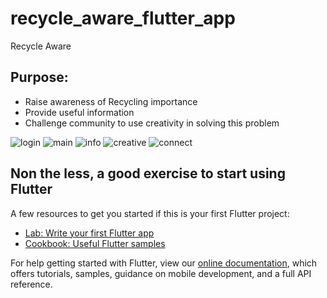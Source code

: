 # recycle_aware_flutter_app

Recycle Aware

## Purpose:

 * Raise awareness of Recycling importance
 * Provide useful information
 * Challenge community to use creativity in solving this problem

![login](https://firebasestorage.googleapis.com/v0/b/general-data-63fcf.appspot.com/o/Recycle%20Awareness%20Flutter%20Login.png?alt=media&token=13b43d44-4838-467f-a5fa-5b16a988d26a)
![main](https://firebasestorage.googleapis.com/v0/b/general-data-63fcf.appspot.com/o/Recycle%20Awareness%20Flutter%20Main.png?alt=media&token=25f404ff-1137-4e6d-ad73-ee0f0348cc38)
![info](https://firebasestorage.googleapis.com/v0/b/general-data-63fcf.appspot.com/o/Recycle%20Awareness%20Flutter%20Info.png?alt=media&token=eaa7da26-797c-4cff-bf23-95dd2e928d77)
![creative](https://firebasestorage.googleapis.com/v0/b/general-data-63fcf.appspot.com/o/Recycle%20Awareness%20Flutter%20Creative.png?alt=media&token=6877316e-c32e-4a71-92f6-b89f3fbe7efa)
![connect](https://firebasestorage.googleapis.com/v0/b/general-data-63fcf.appspot.com/o/Recycle%20Awareness%20Flutter%20Connect.png?alt=media&token=0b4c3c9e-a567-4718-a454-ca105d152347)



## Non the less, a good exercise to start using Flutter

A few resources to get you started if this is your first Flutter project:

- [Lab: Write your first Flutter app](https://flutter.dev/docs/get-started/codelab)
- [Cookbook: Useful Flutter samples](https://flutter.dev/docs/cookbook)

For help getting started with Flutter, view our
[online documentation](https://flutter.dev/docs), which offers tutorials,
samples, guidance on mobile development, and a full API reference.
